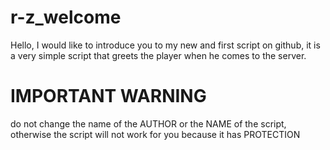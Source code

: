 # r-z_welcome

Hello, I would like to introduce you to my new and first script on github, it is a very simple script that greets the player when he comes to the server.

# IMPORTANT WARNING

do not change the name of the AUTHOR or the NAME of the script, otherwise the script will not work for you because it has PROTECTION
